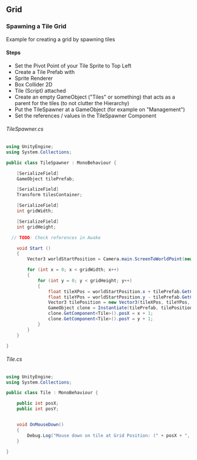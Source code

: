 ## Grid
  
### Spawning a Tile Grid

Example for creating a grid by spawning tiles


#### Steps

* Set the Pivot Point of your Tile Sprite to Top Left
* Create a Tile Prefab with
 * Sprite Renderer
 * Box Collider 2D
 * Tile (Script) attached
* Create an empty GameObject ("Tiles" or something) that acts as a parent for the tiles (to not clutter the Hierarchy)
* Put the TileSpawner at a GameObject (for example on "Management")
* Set the references / values in the TileSpawner Component


###### TileSpawner.cs ####

```csharp
using UnityEngine;
using System.Collections;

public class TileSpawner : MonoBehaviour {

    [SerializeField]
    GameObject tilePrefab;

    [SerializeField]
    Transform tilesContainer;

    [SerializeField]
    int gridWidth;

    [SerializeField]
    int gridHeight;

  // TODO: Check references in Awake

    void Start ()
    {
        Vector3 worldStartPosition = Camera.main.ScreenToWorldPoint(new Vector3(0, Camera.main.pixelHeight, Camera.main.nearClipPlane));

        for (int x = 0; x < gridWidth; x++)
        {
            for (int y = 0; y < gridHeight; y++)
            {
                float tileXPos = worldStartPosition.x + tilePrefab.GetComponent<SpriteRenderer>().bounds.size.x * x;
                float tileYPos = worldStartPosition.y - tilePrefab.GetComponent<SpriteRenderer>().bounds.size.y * y;
                Vector3 tilePosition = new Vector3(tileXPos, tileYPos, 0);
                GameObject clone = Instantiate(tilePrefab, tilePosition, Quaternion.identity, tilesContainer) as GameObject;
                clone.GetComponent<Tile>().posX = x + 1;
                clone.GetComponent<Tile>().posY = y + 1;
            }
        }
    }

}
```
  
###### Tile.cs ####

```csharp
using UnityEngine;
using System.Collections;

public class Tile : MonoBehaviour {

    public int posX;
    public int posY;


    void OnMouseDown()
    {
        Debug.Log("Mouse down on tile at Grid Position: (" + posX + ", "+ posY + ")");
    }

}
```

